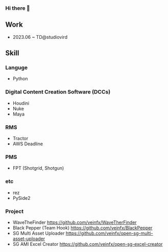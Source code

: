 ### Hi there 👋

<!--
**veinfx/veinfx** is a ✨ _special_ ✨ repository because its `README.md` (this file) appears on your GitHub profile.

Here are some ideas to get you started:

- 🔭 I’m currently working on ...
- 🌱 I’m currently learning ...
- 👯 I’m looking to collaborate on ...
- 🤔 I’m looking for help with ...
- 💬 Ask me about ...
- 📫 How to reach me: ...
- 😄 Pronouns: ...
- ⚡ Fun fact: ...
-->
  
## Work

- 2023.06 ~ TD@studiovird


## Skill
### Languge
-  Python

### Digital Content Creation Software (DCCs)
-  Houdini
-  Nuke
-  Maya
  
### RMS
-  Tractor
-  AWS Deadline

### PMS
-  FPT (Shotgrid, Shotgun)

### etc
-  rez
-  PySide2

### Project

- WaveTheFinder <https://github.com/veinfx/WaveTherFinder>
- Black Pepper (Team Hook) <https://github.com/veinfx/BlackPepper>
- SG Multi Asset Uploader <https://github.com/veinfx/open-sg-multi-asset-uploader>
- SG AMI Excel Creator <https://github.com/veinfx/open-sg-excel-creator>


<!--
**TD Intern**
- VFX  studio
- Republic of Korea
- Mar 2023 – Jun 2023

### Education

**Netflix TD**
- Rapa
- Republic of Korea
- Mar 2017 – Mar 2023
-->
